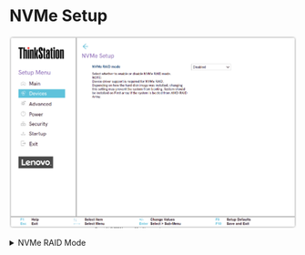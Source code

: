 # NVMe Setup #
![](./img/ts_nvme.png)
<!--![](./img/amd_nvme.png)-->

<details><summary>NVMe RAID Mode</summary>

Whether to enable NVMe RAID mode.

!> Device driver support is required  for NVMe RAID. <br> <br> Depending how the hard disk image was installed, changing this setting may prevent the system from booting.

Options:

1.  **Disabled** - Default.
2.  Enabled.

| WMI Setting name | Values | SVP or SMP Req'd | AMD/Intel |
|:---|:---|:---|:---|
| NVMeRAIDMode | Disable, Enable | ACL | AMD |

<!-- TODO: clarify ACL -->

</details>
